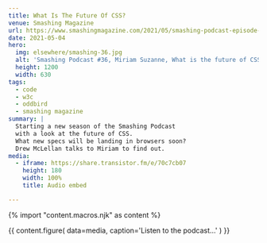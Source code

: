 ```yaml
---
title: What Is The Future Of CSS?
venue: Smashing Magazine
url: https://www.smashingmagazine.com/2021/05/smashing-podcast-episode-36/
date: 2021-05-04
hero:
  img: elsewhere/smashing-36.jpg
  alt: 'Smashing Podcast #36, Miriam Suzanne, What is the future of CSS?'
  height: 1200
  width: 630
tags:
  - code
  - w3c
  - oddbird
  - smashing magazine
summary: |
  Starting a new season of the Smashing Podcast
  with a look at the future of CSS.
  What new specs will be landing in browsers soon?
  Drew McLellan talks to Miriam to find out.
media:
  - iframe: https://share.transistor.fm/e/70c7cb07
    height: 180
    width: 100%
    title: Audio embed

---
```

{% import "content.macros.njk" as content %}

{{ content.figure(
  data=media,
  caption='Listen to the podcast…'
) }}
